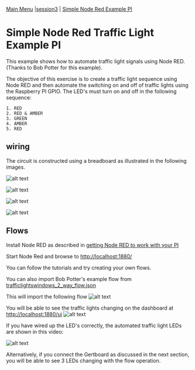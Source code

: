 [Main Menu](../../sessions/README.md) |[session3](../../session3/) | [Simple Node Red Example PI](../docs/Simple-Pi-NodeRed.md)

# Simple Node Red Traffic Light Example PI

This example shows how to automate traffic light signals using Node RED.
(Thanks to Bob Potter for this example).

The objective of this exercise is to create a traffic light sequence using Node RED and then automate the switching on and off of traffic lights using the Raspberry PI GPIO.
The LED's must turn on and off in the following sequence:

```
1. RED
2. RED & AMBER
3. GREEN
4. AMBER
5. RED
```

## wiring

The circuit is constructed using a breadboard as illustrated in the following images.

   ![alt text](../docs/images/pi-node-red-gpio.drawio.png "Figure gpi-node-red-gpio.drawio.png")
   
   ![alt text](../docs/images/LED-image.png "Figure LED-image.png")
   
   ![alt text](../docs/images/piCircuit-example1.png "Figure piCircuit-example1.png")

   ![alt text](../docs/images/GPIOWiringPi3.png "Figure GPIOWiringPi3.png")

## Flows

Install Node RED as described in [getting Node RED to work with your PI](../docs/Node-Red-Intro.md)

Start Node Red and browse to [http://localhost:1880/](http://localhost:1880/)

You can follow the tutorials and try creating your own flows.

You can also import Bob Potter's example flow from [trafficlightswindows_2_way_flow.json](../../session3/code/trafficlightswindows_2_way_flow.json)

This will import the following flow
   ![alt text](../docs/images/TraficLightsFlow.png "Figure TraficLightsFlow.png")

You will be able to see the traffic lights changing on the dashboard at [http://localhost:1880/ui](http://localhost:1880/ui)
   ![alt text](../docs/images/TraficLightsUI.png "Figure TraficLightsUI.png")

If you have wired up the LED's correctly, the automated traffic light LEDs are shown in this video: 

   ![alt text](../docs/images/led_experiment.gif)
   
Alternatively, if you connect the Gertboard as discussed in the next section, you will be able to see 3 LEDs changing with the flow operation.




